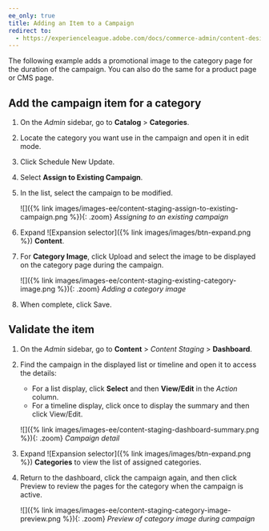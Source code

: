 ```yaml
---
ee_only: true
title: Adding an Item to a Campaign
redirect to:
  - https://experienceleague.adobe.com/docs/commerce-admin/content-design/staging/content-staging-add-item.html
---
```


The following example adds a promotional image to the category page for the duration of the campaign. You can also do the same for a product page or CMS page.

## Add the campaign item for a category

1. On the _Admin_ sidebar, go to **Catalog** > **Categories**.

1. Locate the category you want use in the campaign and open it in edit mode.

1. Click <span class="btn">Schedule New Update</span>.

1. Select **Assign to Existing Campaign**.

1. In the list, select the campaign to be modified.

   ![]({% link images/images-ee/content-staging-assign-to-existing-campaign.png %}){: .zoom}
   _Assigning to an existing campaign_

1. Expand ![Expansion selector]({% link images/images/btn-expand.png %}) **Content**.

1. For **Category Image**, click <span class="btn">Upload</span> and select the image to be displayed on the category page during the campaign.

   ![]({% link images/images-ee/content-staging-existing-category-image.png %}){: .zoom}
   _Adding a category image_

1. When complete, click <span class="btn">Save</span>.

## Validate the item

1. On the _Admin_ sidebar, go to  **Content** > _Content Staging_ > **Dashboard**.

1. Find the campaign in the displayed list or timeline and open it to access the details:

   - For a list display, click **Select** and then **View/Edit** in the _Action_ column.
   - For a timeline display, click once to display the summary and then click <span class="btn">View/Edit</span>.

   ![]({% link images/images-ee/content-staging-dashboard-summary.png %}){: .zoom}
   _Campaign detail_

1. Expand ![Expansion selector]({% link images/images/btn-expand.png %}) **Categories** to view the list of assigned categories.

1. Return to the dashboard, click the campaign again, and then click <span class="btn">Preview</span> to review the pages for the category when the campaign is active.

   ![]({% link images/images-ee/content-staging-category-image-preview.png %}){: .zoom}
   _Preview of category image during campaign_